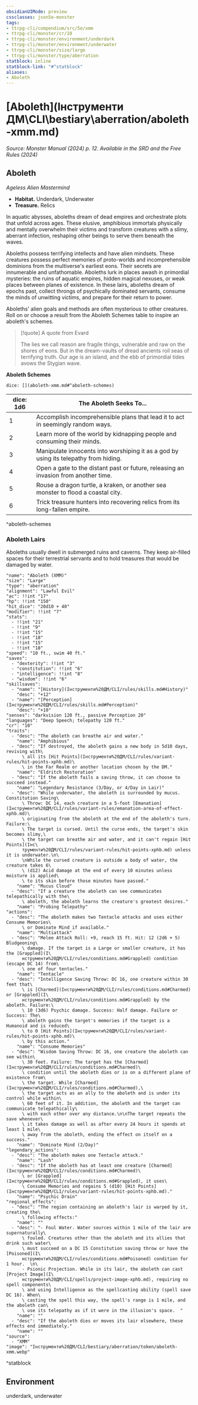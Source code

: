 ```yaml
---
obsidianUIMode: preview
cssclasses: json5e-monster
tags:
- ttrpg-cli/compendium/src/5e/xmm
- ttrpg-cli/monster/cr/10
- ttrpg-cli/monster/environment/underdark
- ttrpg-cli/monster/environment/underwater
- ttrpg-cli/monster/size/large
- ttrpg-cli/monster/type/aberration
statblock: inline
statblock-link: "#^statblock"
aliases:
- Aboleth
---
```

# [Aboleth](Інструменти ДМ\CLI\bestiary\aberration/aboleth-xmm.md)
*Source: Monster Manual (2024) p. 12. Available in the <span title='Systems Reference Document (5.2)'>SRD</span> and the Free Rules (2024)*  

## Aboleth

*Ageless Alien Mastermind*

- **Habitat.** Underdark, Underwater  
- **Treasure.** Relics  

In aquatic abysses, aboleths dream of dead empires and orchestrate plots that unfold across ages. These elusive, amphibious immortals physically and mentally overwhelm their victims and transform creatures with a slimy, aberrant infection, reshaping other beings to serve them beneath the waves.

Aboleths possess terrifying intellects and have alien mindsets. These creatures possess perfect memories of proto-worlds and incomprehensible dominions from the multiverse's earliest eons. Their secrets are innumerable and unfathomable. Aboleths lurk in places awash in primordial mysteries: the ruins of aquatic empires, hidden magical nexuses, or weak places between planes of existence. In these lairs, aboleths dream of epochs past, collect throngs of psychically dominated servants, consume the minds of unwitting victims, and prepare for their return to power.

Aboleths' alien goals and methods are often mysterious to other creatures. Roll on or choose a result from the Aboleth Schemes table to inspire an aboleth's schemes.

> [!quote] A quote from Evard  
> 
> The lies we call reason are fragile things, vulnerable and raw on the shores of eons. But in the dream-vaults of dread ancients roil seas of terrifying truth. Our age is an island, and the ebb of primordial tides avows the Stygian wave.

**Aboleth Schemes**

`dice: [](aboleth-xmm.md#^aboleth-schemes)`

| dice: 1d6 | The Aboleth Seeks To... |
|-----------|-------------------------|
| 1 | Accomplish incomprehensible plans that lead it to act in seemingly random ways. |
| 2 | Learn more of the world by kidnapping people and consuming their minds. |
| 3 | Manipulate innocents into worshiping it as a god by using its telepathy from hiding. |
| 4 | Open a gate to the distant past or future, releasing an invasion from another time. |
| 5 | Rouse a dragon turtle, a kraken, or another sea monster to flood a coastal city. |
| 6 | Trick treasure hunters into recovering relics from its long-fallen empire. |
^aboleth-schemes

### Aboleth Lairs

Aboleths usually dwell in submerged ruins and caverns. They keep air-filled spaces for their terrestrial servants and to hold treasures that would be damaged by water.

```statblock
"name": "Aboleth (XMM)"
"size": "Large"
"type": "aberration"
"alignment": "Lawful Evil"
"ac": !!int "17"
"hp": !!int "150"
"hit_dice": "20d10 + 40"
"modifier": !!int "7"
"stats":
  - !!int "21"
  - !!int "9"
  - !!int "15"
  - !!int "18"
  - !!int "15"
  - !!int "18"
"speed": "10 ft., swim 40 ft."
"saves":
  - "dexterity": !!int "3"
  - "constitution": !!int "6"
  - "intelligence": !!int "8"
  - "wisdom": !!int "6"
"skillsaves":
  - "name": "[History](Інструменти%20ДМ/CLI/rules/skills.md#History)"
    "desc": "+12"
  - "name": "[Perception](Інструменти%20ДМ/CLI/rules/skills.md#Perception)"
    "desc": "+10"
"senses": "darkvision 120 ft., passive Perception 20"
"languages": "Deep Speech; telepathy 120 ft."
"cr": "10"
"traits":
  - "desc": "The aboleth can breathe air and water."
    "name": "Amphibious"
  - "desc": "If destroyed, the aboleth gains a new body in 5d10 days, reviving with\
      \ all its [Hit Points](Інструменти%20ДМ/CLI/rules/variant-rules/hit-points-xphb.md)\
      \ in the Far Realm or another location chosen by the DM."
    "name": "Eldritch Restoration"
  - "desc": "If the aboleth fails a saving throw, it can choose to succeed instead."
    "name": "Legendary Resistance (3/Day, or 4/Day in Lair)"
  - "desc": "While underwater, the aboleth is surrounded by mucus. Constitution Saving\
      \ Throw: DC 14, each creature in a 5-foot [Emanation](Інструменти%20ДМ/CLI/rules/variant-rules/emanation-area-of-effect-xphb.md)\
      \ originating from the aboleth at the end of the aboleth's turn. Failure:\
      \ The target is cursed. Until the curse ends, the target's skin becomes slimy,\
      \ the target can breathe air and water, and it can't regain [Hit Points](Інс\
      трументи%20ДМ/CLI/rules/variant-rules/hit-points-xphb.md) unless it is underwater.\n\
      \nWhile the cursed creature is outside a body of water, the creature takes 6\
      \ (d12) Acid damage at the end of every 10 minutes unless moisture is applied\
      \ to its skin before those minutes have passed."
    "name": "Mucus Cloud"
  - "desc": "If a creature the aboleth can see communicates telepathically with the\
      \ aboleth, the aboleth learns the creature's greatest desires."
    "name": "Probing Telepathy"
"actions":
  - "desc": "The aboleth makes two Tentacle attacks and uses either Consume Memories\
      \ or Dominate Mind if available."
    "name": "Multiattack"
  - "desc": "Melee Attack Roll: +9, reach 15 ft. Hit: 12 (2d6 + 5) Bludgeoning\
      \ damage. If the target is a Large or smaller creature, it has the [Grappled](І\
      нструменти%20ДМ/CLI/rules/conditions.md#Grappled) condition (escape DC 14) from\
      \ one of four tentacles."
    "name": "Tentacle"
  - "desc": "Intelligence Saving Throw: DC 16, one creature within 30 feet that\
      \ is [Charmed](Інструменти%20ДМ/CLI/rules/conditions.md#Charmed) or [Grappled](І\
      нструменти%20ДМ/CLI/rules/conditions.md#Grappled) by the aboleth. Failure:\
      \ 10 (3d6) Psychic damage. Success: Half damage. Failure or Success: The\
      \ aboleth gains the target's memories if the target is a Humanoid and is reduced\
      \ to 0 [Hit Points](Інструменти%20ДМ/CLI/rules/variant-rules/hit-points-xphb.md)\
      \ by this action."
    "name": "Consume Memories"
  - "desc": "Wisdom Saving Throw: DC 16, one creature the aboleth can see within\
      \ 30 feet. Failure: The target has the [Charmed](Інструменти%20ДМ/CLI/rules/conditions.md#Charmed)\
      \ condition until the aboleth dies or is on a different plane of existence from\
      \ the target. While [Charmed](Інструменти%20ДМ/CLI/rules/conditions.md#Charmed),\
      \ the target acts as an ally to the aboleth and is under its control while within\
      \ 60 feet of it. In addition, the aboleth and the target can communicate telepathically\
      \ with each other over any distance.\n\nThe target repeats the save whenever\
      \ it takes damage as well as after every 24 hours it spends at least 1 mile\
      \ away from the aboleth, ending the effect on itself on a success."
    "name": "Dominate Mind (2/Day)"
"legendary_actions":
  - "desc": "The aboleth makes one Tentacle attack."
    "name": "Lash"
  - "desc": "If the aboleth has at least one creature [Charmed](Інструменти%20ДМ/CLI/rules/conditions.md#Charmed)\
      \ or [Grappled](Інструменти%20ДМ/CLI/rules/conditions.md#Grappled), it uses\
      \ Consume Memories and regains 5 (d10) [Hit Points](Інструменти%20ДМ/CLI/rules/variant-rules/hit-points-xphb.md)."
    "name": "Psychic Drain"
"regional_effects":
  - "desc": "The region containing an aboleth's lair is warped by it, creating the\
      \ following effects:"
    "name": ""
  - "desc": "- Foul Water. Water sources within 1 mile of the lair are supernaturally\
      \ fouled. Creatures other than the aboleth and its allies that drink such water\
      \ must succeed on a DC 15 Constitution saving throw or have the [Poisoned](І\
      нструменти%20ДМ/CLI/rules/conditions.md#Poisoned) condition for 1 hour.  \n\
      - Psionic Projection. While in its lair, the aboleth can cast [Project Image](І\
      нструменти%20ДМ/CLI/spells/project-image-xphb.md), requiring no spell components\
      \ and using Intelligence as the spellcasting ability (spell save DC 16). When\
      \ casting the spell this way, the spell's range is 1 mile, and the aboleth can\
      \ use its telepathy as if it were in the illusion's space.  "
    "name": ""
  - "desc": "If the aboleth dies or moves its lair elsewhere, these effects end immediately."
    "name": ""
"source":
  - "XMM"
"image": "Інструменти%20ДМ/CLI/bestiary/aberration/token/aboleth-xmm.webp"
```
^statblock

## Environment

underdark, underwater